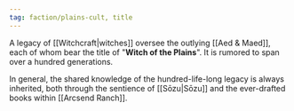 ```yaml
---
tag: faction/plains-cult, title
---
```

A legacy of [[Witchcraft|witches]] oversee the outlying [[Aed & Maed]], each of whom bear the title of "**Witch of the Plains**". It is rumored to span over a hundred generations.

In general, the shared knowledge of the hundred-life-long legacy is always inherited, both through the sentience of [[Sōzu|Sōzu]] and the ever-drafted books within [[Arcsend Ranch]].